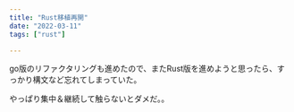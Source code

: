 ```yaml
---
title: "Rust移植再開"
date: "2022-03-11"
tags: ["rust"]

---
```


go版のリファクタリングも進めたので、またRust版を進めようと思ったら、すっかり構文など忘れてしまっていた。

やっぱり集中＆継続して触らないとダメだ。。

